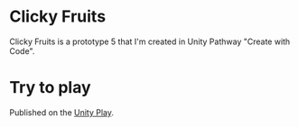 # Clicky Fruits

Clicky Fruits is a prototype 5 that I'm created in Unity Pathway "Create with Code".

# Try to play

Published on the [Unity Play](https://play.unity.com/mg/other/v1-7kcjke).

